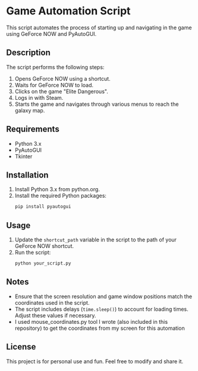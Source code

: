 # Game Automation Script

This script automates the process of starting up and navigating in the game using GeForce NOW and PyAutoGUI.

## Description

The script performs the following steps:
1. Opens GeForce NOW using a shortcut.
2. Waits for GeForce NOW to load.
3. Clicks on the game "Elite Dangerous".
4. Logs in with Steam.
5. Starts the game and navigates through various menus to reach the galaxy map.

## Requirements

- Python 3.x
- PyAutoGUI
- Tkinter

## Installation

1. Install Python 3.x from python.org.
2. Install the required Python packages:
    ```sh
    pip install pyautogui
    ```

## Usage

1. Update the `shortcut_path` variable in the script to the path of your GeForce NOW shortcut.
2. Run the script:
    ```sh
    python your_script.py
    ```

## Notes

- Ensure that the screen resolution and game window positions match the coordinates used in the script.
- The script includes delays (`time.sleep()`) to account for loading times. Adjust these values if necessary.
- I used mouse_coordinates.py tool I wrote (also included in this repository) to get the coordinates from my screen for this automation

## License

This project is for personal use and fun. Feel free to modify and share it.
